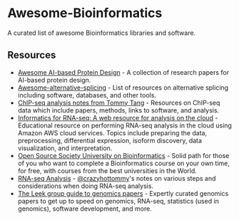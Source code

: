 # Awesome-Bioinformatics

A curated list of awesome Bioinformatics libraries and software.

## Resources

- [Awesome AI-based Protein Design](https://github.com/opendilab/awesome-AI-based-protein-design) - A collection of research papers for AI-based protein design.
- [Awesome-alternative-splicing](https://github.com/HussainAther/awesome-alternative-splicing) - List of resources on alternative splicing including software, databases, and other tools.
- [ChIP-seq analysis notes from Tommy Tang](https://github.com/crazyhottommy/ChIP-seq-analysis) - Resources on ChIP-seq data which include papers, methods, links to software, and analysis.
- [Informatics for RNA-seq: A web resource for analysis on the cloud](https://github.com/griffithlab/rnaseq_tutorial) - Educational resource on performing RNA-seq analysis in the cloud using Amazon AWS cloud services. Topics include preparing the data, preprocessing, differential expression, isoform discovery, data visualization, and interpretation.
- [Open Source Society University on Bioinformatics](https://github.com/ossu/bioinformatics) - Solid path for those of you who want to complete a Bioinformatics course on your own time, for free, with courses from the best universities in the World.
- [RNA-seq Analysis](https://github.com/crazyhottommy/RNA-seq-analysis) - [@crazyhottommy](https://github.com/crazyhottommy)'s notes on various steps and considerations when doing RNA-seq analysis.
- [The Leek group guide to genomics papers](https://github.com/jtleek/genomicspapers) - Expertly curated genomics papers to get up to speed on genomics, RNA-seq, statistics (used in genomics), software development, and more.
